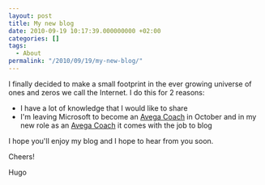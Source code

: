```yaml
---
layout: post
title: My new blog
date: 2010-09-19 10:17:39.000000000 +02:00
categories: []
tags:
  - About
permalink: "/2010/09/19/my-new-blog/"
---
```


I&nbsp;finally&nbsp;decided to make a small footprint in the ever growing universe of ones and zeros we call the Internet. I do this for 2 reasons:

- I have a lot of knowledge that I would like to share
- I'm leaving Microsoft to become an&nbsp;[Avega Coach](http://www.avegagroup.se/ "Avega Coach") in October and in my new role as an&nbsp;[Avega Coach](http://www.avegagroup.se/ "Avega Coach") it comes with the job to blog

I hope you'll enjoy my blog and I hope to hear from you soon.

Cheers!

Hugo
